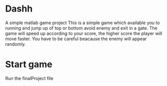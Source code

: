 # Dashh
A simple matlab game project
This is a simple game which available you to running and jump up of top or bottom avoid enemy and exit in a gate. The game will speed up according to your score, the higher score the player will move faster. You have to be careful beacause the enemy will appear randomly.

# Start game
Run the finalProject file 
